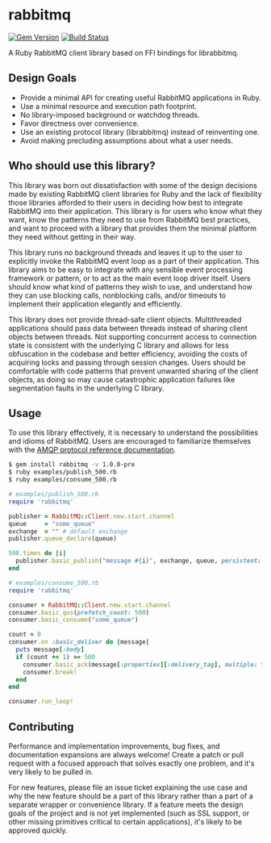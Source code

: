 # rabbitmq

[![Gem Version](https://badge.fury.io/rb/rabbitmq.png)](http://badge.fury.io/rb/rabbitmq)
[![Build Status](https://circleci.com/gh/jemc/ruby-rabbitmq/tree/master.svg?style=svg)](https://circleci.com/gh/jemc/ruby-rabbitmq/tree/master)

A Ruby RabbitMQ client library based on FFI bindings for librabbitmq.

## Design Goals

- Provide a minimal API for creating useful RabbitMQ applications in Ruby.
- Use a minimal resource and execution path footprint.
- No library-imposed background or watchdog threads.
- Favor directness over convenience.
- Use an existing protocol library (librabbitmq) instead of reinventing one.
- Avoid making precluding assumptions about what a user needs.

## Who should use this library?

This library was born out dissatisfaction with some of the design decisions made by existing RabbitMQ client libraries for Ruby and the lack of flexibility those libraries afforded to their users in deciding how best to integrate RabbitMQ into their application. This library is for users who know what they want, know the patterns they need to use from RabbitMQ best practices, and want to proceed with a library that provides them the minimal platform they need without getting in their way.

This library runs no background threads and leaves it up to the user to explicitly invoke the RabbitMQ event loop as a part of their application. This library aims to be easy to integrate with any sensible event processing framework or pattern, or to act as the main event loop driver itself. Users should know what kind of patterns they wish to use, and understand how they can use blocking calls, nonblocking calls, and/or timeouts to implement their application elegantly and efficiently.

This library does not provide thread-safe client objects. Multithreaded applications should pass data between threads instead of sharing client objects between threads. Not supporting concurrent access to connection state is consistent with the underlying C library and allows for less obfuscation in the codebase and better efficiency, avoiding the costs of acquiring locks and passing through session changes. Users should be comfortable with code patterns that prevent unwanted sharing of the client objects, as doing so may cause catastrophic application failures like segmentation faults in the underlying C library.

## Usage

To use this library effectively, it is necessary to understand the possibilities and idioms of RabbitMQ. Users are encouraged to familiarize themselves with the [AMQP protocol reference documentation](http://www.rabbitmq.com/amqp-0-9-1-reference.html).

```bash
$ gem install rabbitmq -v 1.0.0-pre
$ ruby examples/publish_500.rb
$ ruby examples/consume_500.rb
```

```ruby
# examples/publish_500.rb
require 'rabbitmq'

publisher = RabbitMQ::Client.new.start.channel
queue     = "some_queue"
exchange  = "" # default exchange
publisher.queue_declare(queue)

500.times do |i|
  publisher.basic_publish("message #{i}", exchange, queue, persistent: true)
end
```

```ruby
# examples/consume_500.rb
require 'rabbitmq'

consumer = RabbitMQ::Client.new.start.channel
consumer.basic_qos(prefetch_count: 500)
consumer.basic_consume("some_queue")

count = 0
consumer.on :basic_deliver do |message|
  puts message[:body]
  if (count += 1) >= 500
    consumer.basic_ack(message[:properties][:delivery_tag], multiple: true)
    consumer.break!
  end
end

consumer.run_loop!
```

## Contributing

Performance and implementation improvements, bug fixes, and documentation expansions are always welcome! Create a patch or pull request with a focused approach that solves exactly one problem, and it's very likely to be pulled in.

For new features, please file an issue ticket explaining the use case and why the new feature should be a part of this library rather than a part of a separate wrapper or convenience library. If a feature meets the design goals of the project and is not yet implemented (such as SSL support, or other missing primitives critical to certain applications), it's likely to be approved quickly.
